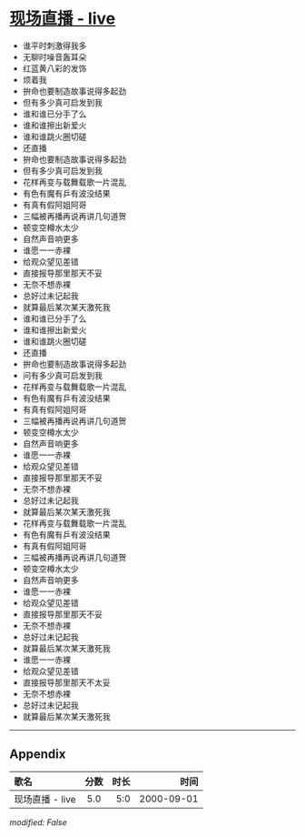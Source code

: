 # [现场直播 - live](https://music.163.com/song?id=25870058)

* 谁平时刺激得我多
* 无聊时噪音轰耳朵
* 红蓝黄八彩的发饰
* 烦着我
* 拚命也要制造故事说得多起劲
* 但有多少真可启发到我
* 谁和谁已分手了么
* 谁和谁擦出新爱火
* 谁和谁跳火圈切磋
* 还直播
* 拚命也要制造故事说得多起劲
* 但有多少真可启发到我
* 花样再变与载舞载歌一片混乱
* 有色有魔有乒有波没结果
* 有真有假阿姐阿哥
* 三幅被再播再说再讲几句道贺
* 顿变空樽水太少
* 自然声音响更多
* 谁愿一一赤裸
* 给观众望见差错
* 直接报导那里那天不妥
* 无奈不想赤裸
* 总好过未记起我
* 就算最后某次某天激死我
* 谁和谁已分手了么
* 谁和谁擦出新爱火
* 谁和谁跳火圈切磋
* 还直播
* 拚命也要制造故事说得多起劲
* 问有多少真可启发到我
* 花样再变与载舞载歌一片混乱
* 有色有魔有乒有波没结果
* 有真有假阿姐阿哥
* 三幅被再播再说再讲几句道贺
* 顿变空樽水太少
* 自然声音响更多
* 谁愿一一赤裸
* 给观众望见差错
* 直接报导那里那天不妥
* 无奈不想赤裸
* 总好过未记起我
* 就算最后某次某天激死我
* 花样再变与载舞载歌一片混乱
* 有色有魔有乒有波没结果
* 有真有假阿姐阿哥
* 三幅被再播再说再讲几句道贺
* 顿变空樽水太少
* 自然声音响更多
* 谁愿一一赤裸
* 给观众望见差错
* 直接报导那里那天不妥
* 无奈不想赤裸
* 总好过未记起我
* 就算最后某次某天激死我
* 谁愿一一赤裸
* 给观众望见差错
* 直接报导那里那天不太妥
* 无奈不想赤裸
* 总好过未记起我
* 就算最后某次某天激死我


---

## Appendix

|歌名|分数|时长|时间|
|:---|:---:|---:|---:|
|现场直播 - live|5.0|5:0|2000-09-01

*modified: False*